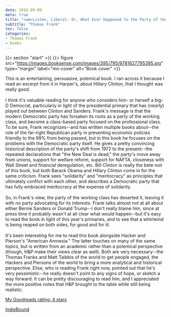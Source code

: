 ```yaml
---
date: 2016-05-09
meta: true
title: "<em>Listen, Liberal: Or, What Ever Happened to the Party of the People</em>"
subtitle: "Thomas Frank"
toc: false
categories:
- Thomas Frank
- books
---
```


{{< section "start" >}}
{{< figure src="https://images.booksense.com/images/395/795/9781627795395.jpg" type="margin" label="mn-cover" alt="Book cover" >}}

This is an entertaining, persuasive, polemical book. I ran across it because I read an excerpt from it in Harper's, about Hillary Clinton, that I thought was really good.<br /><br />I think it's valuable reading for anyone who considers him- or herself a big-D Democrat, particularly in light of the presidential primary that has (nearly) played out between Clinton and Sanders. Frank's message is that the modern Democratic party has forsaken its roots as a party of the working class, and become a class-based party focused on the professional class. To be sure, Frank recognizes--and has written multiple books about--the role of the far-right Republican party in preventing economic policies friendly to the 99% from being passed, but in this book he focuses on the problems with the Democratic party itself. He gives a pretty convincing historical description of the party's shift from 1972 to the present--the repeated declarations that "the New Deal is dead," the party's move away from unions, support for welfare reform, support for NAFTA, closeness with Wall Street and financial deregulation, etc. Bill Clinton is really the bete noir of this book, but both Barack Obama and Hillary Clinton come in for the same criticism. Frank sees "solidarity" and "meritocracy" as principles that ultimately conflict with each other, and describes a Democratic party that has fully embraced meritocracy at the expense of solidarity.<br /><br />So, in Frank's view, the party of the working class has deserted it, leaving it with no party advocating for its interests. Frank talks almost not at all about either Bernie Sanders or Donald Trump--I don't really blame him, since at press time it probably wasn't at all clear what would happen--but it's easy to read the book in light of this year's primaries, and to see that a whirlwind is being reaped on both sides, for good and for ill.<br /><br />It's been interesting for me to read this book alongside Hacker and Pierson's "American Amnesia." The latter touches on many of the same topics, but is written from an academic rather than a polemical perspective (though, H&amp;P make their views clear as well). Both are very necessary--the Thomas Franks and Matt Taibbis of the world to get people engaged, the Hackers and Piersons of the world to bring a more analytical and historical perspective. Elise, who is reading Frank right now, pointed out that he's very pessimistic--he really doesn't point to any signs of hope, or sketch a way forward. It can be pretty discouraging to read him, and I appreciated the more positive notes that H&amp;P brought to the table while still being realistic.

[My Goodreads rating: 4 stars](https://www.goodreads.com/review/show/1630687941)  

[IndieBound](https://www.indiebound.org/book/9781627795395)
